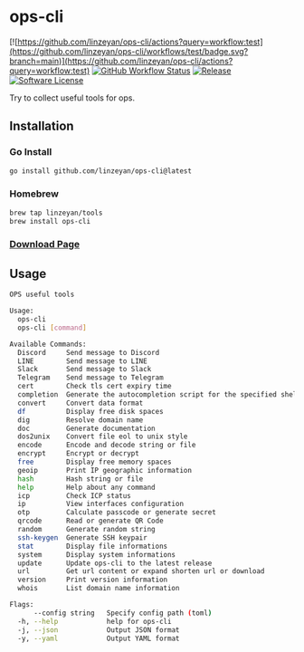 # ops-cli

[![https://github.com/linzeyan/ops-cli/actions?query=workflow:test](https://github.com/linzeyan/ops-cli/workflows/test/badge.svg?branch=main)](https://github.com/linzeyan/ops-cli/actions?query=workflow:test)
[![GitHub Workflow Status](https://img.shields.io/github/workflow/status/linzeyan/ops-cli/release?style=flat-square)](https://github.com/linzeyan/ops-cli/actions?query=workflow:release)
[![Release](https://img.shields.io/github/release/linzeyan/ops-cli.svg?style=flat-square)](https://github.com/linzeyan/ops-cli/releases/latest)
[![Software License](https://img.shields.io/github/license/linzeyan/ops-cli?style=flat-square)](./LICENSE)

Try to collect useful tools for ops.

## Installation

### Go Install

```bash
go install github.com/linzeyan/ops-cli@latest
```

### Homebrew

```bash
brew tap linzeyan/tools
brew install ops-cli
```

### [Download Page](https://github.com/linzeyan/ops-cli/releases/latest)

## Usage

```bash
OPS useful tools

Usage:
  ops-cli
  ops-cli [command]

Available Commands:
  Discord     Send message to Discord
  LINE        Send message to LINE
  Slack       Send message to Slack
  Telegram    Send message to Telegram
  cert        Check tls cert expiry time
  completion  Generate the autocompletion script for the specified shell
  convert     Convert data format
  df          Display free disk spaces
  dig         Resolve domain name
  doc         Generate documentation
  dos2unix    Convert file eol to unix style
  encode      Encode and decode string or file
  encrypt     Encrypt or decrypt
  free        Display free memory spaces
  geoip       Print IP geographic information
  hash        Hash string or file
  help        Help about any command
  icp         Check ICP status
  ip          View interfaces configuration
  otp         Calculate passcode or generate secret
  qrcode      Read or generate QR Code
  random      Generate random string
  ssh-keygen  Generate SSH keypair
  stat        Display file informations
  system      Display system informations
  update      Update ops-cli to the latest release
  url         Get url content or expand shorten url or download
  version     Print version information
  whois       List domain name information

Flags:
      --config string   Specify config path (toml)
  -h, --help            help for ops-cli
  -j, --json            Output JSON format
  -y, --yaml            Output YAML format
```

